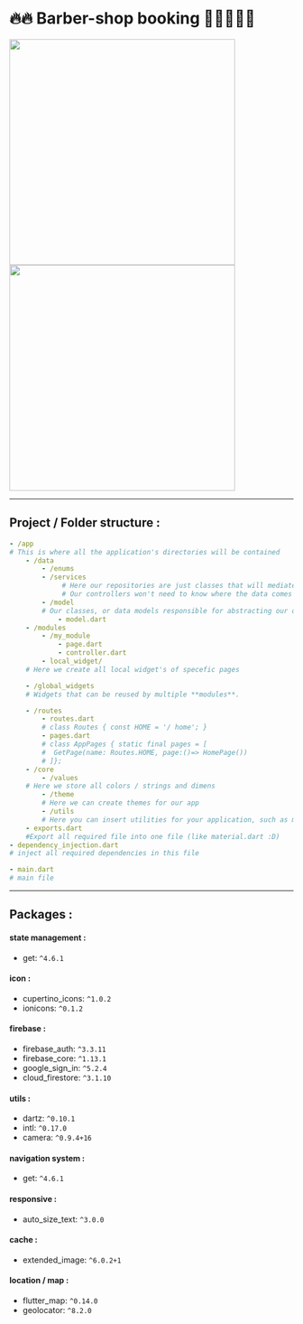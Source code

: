 # 🔥🔥 Barber-shop booking 💇🏻‍♂️💇🏻


<img src="https://github.com/mahmoud-eslami/barber_booking/blob/master/screen_shots/MOCKUP-1.png" width="400"> <img src="https://github.com/mahmoud-eslami/barber_booking/blob/master/screen_shots/MOCKUP-2.png" width="400">


---

## Project / Folder structure :

```yaml
- /app  
# This is where all the application's directories will be contained  
    - /data
        - /enums 
        - /services
             # Here our repositories are just classes that will mediate the communication between our controller and our data.
             # Our controllers won't need to know where the data comes from, and you can use more than one repository on a controller if you need to.
        - /model
        # Our classes, or data models responsible for abstracting our objects.
            - model.dart
    - /modules
        - /my_module
            - page.dart
            - controller.dart
	    - local_widget/
	# Here we create all local widget's of specefic pages

    - /global_widgets 
    # Widgets that can be reused by multiple **modules**.  

    - /routes
        - routes.dart
        # class Routes { const HOME = '/ home'; }  
        - pages.dart
        # class AppPages { static final pages = [  
        #  GetPage(name: Routes.HOME, page:()=> HomePage()) 
        # ]};  
    - /core
        - /values
	# Here we store all colors / strings and dimens
        - /theme
        # Here we can create themes for our app
        - /utils
        # Here you can insert utilities for your application, such as masks, form keys or widgets
	- exports.dart
	#Export all required file into one file (like material.dart :D)
- dependency_injection.dart
# inject all required dependencies in this file

- main.dart  
# main file
```

---

## Packages :
 #### state management :
- get: `^4.6.1`
 #### icon :
- cupertino_icons: `^1.0.2`
- ionicons: `^0.1.2`
 #### firebase :
 - firebase_auth: `^3.3.11`
 - firebase_core: `^1.13.1`
 - google_sign_in: `^5.2.4`
 - cloud_firestore: `^3.1.10`
 #### utils :
- dartz: `^0.10.1`
- intl: `^0.17.0`
 - camera: `^0.9.4+16`
 #### navigation system :
- get: `^4.6.1`
 #### responsive :
- auto_size_text: `^3.0.0`
 #### cache :
 - extended_image: `^6.0.2+1`
 #### location / map :
- flutter_map: `^0.14.0`
 - geolocator: `^8.2.0`


